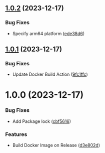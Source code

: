 ## [1.0.2](https://github.com/bcanfield/rpicam-gstreamer-pipeline/compare/1.0.1...1.0.2) (2023-12-17)


### Bug Fixes

* Specify arm64 platform ([ede38d6](https://github.com/bcanfield/rpicam-gstreamer-pipeline/commit/ede38d6395160806fbe8b941df7c90677fb95276))

## [1.0.1](https://github.com/bcanfield/rpicam-gstreamer-pipeline/compare/1.0.0...1.0.1) (2023-12-17)


### Bug Fixes

* Update Docker Build Action ([9fc1ffc](https://github.com/bcanfield/rpicam-gstreamer-pipeline/commit/9fc1ffcbf75c4951b8288546fdeaca247731fc86))

# 1.0.0 (2023-12-17)


### Bug Fixes

* Add Package lock ([cbf5616](https://github.com/bcanfield/rpicam-gstreamer-pipeline/commit/cbf5616cb4d5d0019b739e3c9ff3ca7c97c99468))


### Features

* Build Docker Image on Release ([d3e802d](https://github.com/bcanfield/rpicam-gstreamer-pipeline/commit/d3e802d4f2f04ed13070e0fc7d277d6d527d516a))
